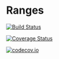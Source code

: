 # Ranges

[![Build Status](https://travis-ci.org/timholy/Ranges.jl.svg?branch=master)](https://travis-ci.org/timholy/Ranges.jl)

[![Coverage Status](https://coveralls.io/repos/timholy/Ranges.jl/badge.svg?branch=master&service=github)](https://coveralls.io/github/timholy/Ranges.jl?branch=master)

[![codecov.io](http://codecov.io/github/timholy/Ranges.jl/coverage.svg?branch=master)](http://codecov.io/github/timholy/Ranges.jl?branch=master)
